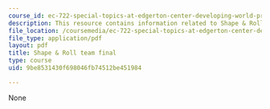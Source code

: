 ```yaml
---
course_id: ec-722-special-topics-at-edgerton-center-developing-world-prosthetics-spring-2010
description: This resource contains information related to Shape & Roll team final.
file_location: /coursemedia/ec-722-special-topics-at-edgerton-center-developing-world-prosthetics-spring-2010/9be8531430f698046fb74512be451984_MITEC_722S10_shpnrol_final.pdf
file_type: application/pdf
layout: pdf
title: Shape & Roll team final
type: course
uid: 9be8531430f698046fb74512be451984

---
```

None